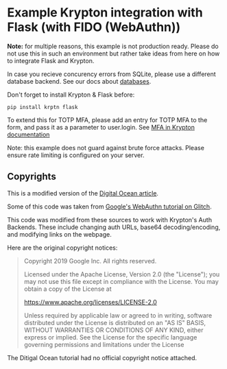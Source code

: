 # Example Krypton integration with Flask (with FIDO (WebAuthn))

**Note:** for multiple reasons, this example is not production ready. Please do not use this in such an environment but rather take ideas from here on how to integrate Flask and Krypton.

In case you recieve concurency errors from SQLite, please use a different database backend. See our docs about [databases](https://docs.krptn.dev/README-DATABASES.html).

Don't forget to install Krypton & Flask before:

```shell
pip install krptn flask
```

To extend this for TOTP MFA, please add an entry for TOTP MFA to the form, and pass it as a parameter to user.login. See [MFA in Krypton documentation](https://docs.krptn.dev/README-USER-AUTH.html#mfa)

Note: this example does not guard against brute force attacks. Please ensure rate limiting is configured on your server.

## Copyrights

This is a modified version of the [Digital Ocean article](https://www.digitalocean.com/community/tutorials/how-to-add-authentication-to-your-app-with-flask-login).

Some of this code was taken from [Google's WebAuthn tutorial on Glitch](https://glitch.com/edit/#!/webauthn-codelab-start?path=README.md%3A1%3A0).

This code was modified from these sources to work with Krypton's Auth Backends. These include changing auth URLs, base64 decoding/encoding, and modifying links on the webpage.

Here are the original copyright notices:

> Copyright 2019 Google Inc. All rights reserved.
>
> Licensed under the Apache License, Version 2.0 (the "License");
> you may not use this file except in compliance with the License.
> You may obtain a copy of the License at
>
>    https://www.apache.org/licenses/LICENSE-2.0
>
> Unless required by applicable law or agreed to in writing, software
> distributed under the License is distributed on an "AS IS" BASIS,
> WITHOUT WARRANTIES OR CONDITIONS OF ANY KIND, either express or implied.
> See the License for the specific language governing permissions and
> limitations under the License

The Ditigal Ocean tutorial had no official copyright notice attached.
